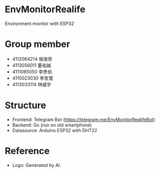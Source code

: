 # EnvMonitorRealife
Environment monitor with ESP32

# Group member
- 4112064214 侯竣奇
- 4113056011 董祐誠
- 4111065050 李彥伯
- 4110023030 李哲寬
- 4113033114 林威宇

# Structure
- Frontend: Telegram Bot (https://telegram.me/EnvMonitorRealifeBot)
- Backend: Go (run on old smartphone)
- Datasource: Arduino ESP32 with DHT22

# Reference
- Logo: Generated by AI.